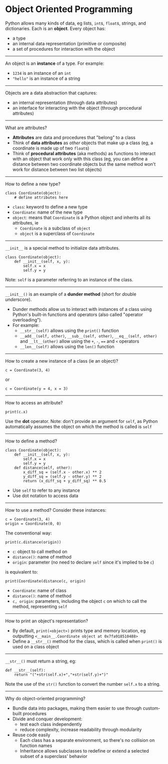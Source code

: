 # Object Oriented Programming
Python allows many kinds of data, eg lists, `int`s, `float`s, strings, and dictionaries.
Each is an **object**. Every object has:
* a type
* an internal data representation (primitive or composite)
* a set of procedures for interaction with the object
***
An object is an **instance** of a type. For example:
* `1234` is an instance of an `int`
* `"hello"` is an instance of a string
***
Objects are a data abstraction that captures:
* an internal representation (through data attributes)
* an interface for interacting with the object (through procedural attributes)
***
What are attributes?
* **Attributes** are data and procedures that "belong" to a class
* Think of **data attributes** as *other* objects that make up a class (eg, a coordinate is made up of two `float`s)
* Think of **procedural attributes** (aka methods) as functions to interact with an object that work only with this class (eg, you can define a distance between two coordinate objects but the same method won't work for distance between two list objects)
***
How to define a new type? 
```
class Coordinate(object):
	# define attributes here
```
* `class`: keyword to define a new type
* `Coordinate`: name of the new type
* `object`: means that `Coordinate` is a Python object and inherits all its attributes, ie
	* `Coordinate` is a subclass of `object`
	* `object` is a superclass of `Coordinate`
***
`__init__` is a special method to initialize data attributes.
```
class Coordinate(object):
	def __init__(self, x, y):
		self.x = x
		self.y = y
```
Note: `self` is a parameter referring to an instance of the class.
***
`__init__()` is an example of a **dunder method** (short for *d*ouble *under*score).
* Dunder methods allow us to interact with instances of a class using Python's built-in functions and operators (also called "operator overloading").
* For example:
	* `__str__(self)` allows using the `print()` function
	* `__add__(self, other)`,  `__sub__(self, other)`,  `__eq__(self, other)` and `__lt__(other)` allow using the `+`, `-`, `==` and `<` operators
	* `__len__(self)` allows using the `len()` function
***
How to create a new instance of a class (ie an object)?
```
c = Coordinate(3, 4)
```
or
```
c = Coordinate(y = 4, x = 3)
```
***
How to access an attribute?
```
print(c.x)
```
Use the **dot** operator.
Note: don't provide an argument for `self`, as Python automatically assumes the object on which the method is called is `self`
***
How to define a method?
```
class Coordinate(object):
	def __init__(self, x, y):
		self.x = x
		self.y = y
	def distance(self, other):
		x_diff_sq = (self.x - other.x) ** 2
		y_diff_sq = (self.y - other.y) ** 2
		return (x_diff_sq + y_diff_sq) ** 0.5
```
* Use `self` to refer to any instance
* Use dot notation to access data
***
How to use a method?
Consider these instances:
```
c = Coordinate(3, 4)
origin = Coordinate(0, 0)
```
The conventional way:
```
print(c.distance(origin))
```
* `c`: object to call method on
* `distance()`: name of method 
* `origin`: parameter (no need to declare `self` since it's implied to be `c`)

is equivalent to:
```
print(Coordinate(distance(c, origin) 
```
* `Coordinate`: name of class
* `distance()`: name of method 
* `c, origin`: parameters, including the object `c` on which to call the method, representing `self`
***
How to print an object's representation?
* By default, `print(<object>)` prints type and memory location, eg outputting `<__main__.Coordinate object at 0x7fa918510488>`
* Define a `__str__()` method for the class, which is called when `print()` is used on a class object
***
`__str__()` must return a string, eg:
```
def __str__(self):
	return "("+str(self.x)+","+str(self.y)+")"
```
Note the use of the `str()` function to convert the number `self.x` to a string.
***
Why do object-oriented programming?
* Bundle data into packages, making them easier to use through custom-built procedures
* Divide and conquer development:
	* test each class independently
	*  reduce complexity, increase readability through modularity
* Reuse code easily
	* Each class has a separate environment, so there's no collision on function names
	* Inheritance allows subclasses to redefine or extend a selected subset of a superclass' behavior
